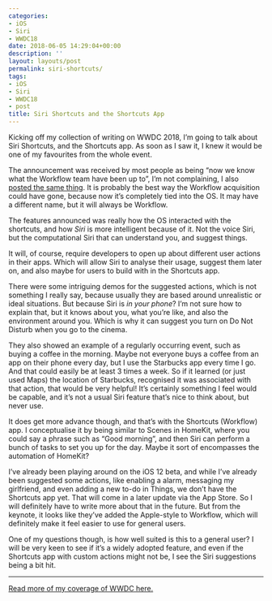 ```yaml
---
categories:
- iOS
- Siri
- WWDC18
date: 2018-06-05 14:29:04+00:00
description: ''
layout: layouts/post
permalink: siri-shortcuts/
tags:
- iOS
- Siri
- WWDC18
- post
title: Siri Shortcuts and the Shortcuts App
---
```


<p>Kicking off my collection of writing on WWDC 2018, I’m going to talk about Siri Shortcuts, and the Shortcuts app. As soon as I saw it, I knew it would be one of my favourites from the whole event.</p>
<p>The announcement was received by most people as being “now we know what the Workflow team have been up to”, I’m not complaining, I also <a href="https://twitter.com/chrishannah/status/1003691911323045888">posted the same thing</a>. It is probably the best way the Workflow acquisition could have gone, because now it’s completely tied into the OS. It may have a different name, but it will always be Workflow.</p>
<p>The features announced was really how the OS interacted with the shortcuts, and how <em>Siri</em> is more intelligent because of it. Not the voice Siri, but the computational Siri that can understand you, and suggest things.</p>
<p>It will, of course, require developers to open up about different user actions in their apps. Which will allow Siri to analyse their usage, suggest them later on, and also maybe for users to build with in the Shortcuts app.</p>
<p>There were some intriguing demos for the suggested actions, which is not something I really say, because usually they are based around unrealistic or ideal situations. But because Siri is <em>in your phone</em>? I’m not sure how to explain that, but it knows about you, what you’re like, and also the environment around you. Which is why it can suggest you turn on Do Not Disturb when you go to the cinema.</p>
<p>They also showed an example of a regularly occurring event, such as buying a coffee in the morning. Maybe not everyone buys a coffee from an app on their phone every day, but I use the Starbucks app every time I go. And that could easily be at least 3 times a week. So if it learned (or just used Maps) the location of Starbucks, recognised it was associated with that action, that would be very helpful! It’s certainly something I feel would be capable, and it’s not a usual Siri feature that’s nice to think about, but never use.</p>
<p>It does get more advance though, and that’s with the Shortcuts (Workflow) app. I conceptualise it by being similar to Scenes in HomeKit, where you could say a phrase such as “Good morning”, and then Siri can perform a bunch of tasks to set you up for the day. Maybe it sort of encompasses the automation of HomeKit?</p>
<p>I’ve already been playing around on the iOS 12 beta, and while I’ve already been suggested some actions, like enabling a alarm, messaging my girlfriend, and even adding a new to-do in Things, we don’t have the Shortcuts app yet. That will come in a later update via the App Store. So I will definitely have to write more about that in the future. But from the keynote, it looks like they’ve added the Apple-style to Workflow, which will definitely make it feel easier to use for general users.</p>
<p>One of my questions though, is how well suited is this to a general user? I will be very keen to see if it’s a widely adopted feature, and even if the Shortcuts app with custom actions might not be, I see the Siri suggestions being a bit hit.</p>
<hr />
<p><a href="https://chrishannah.me/tag/wwdc18/">Read more of my coverage of WWDC here.</a></p>